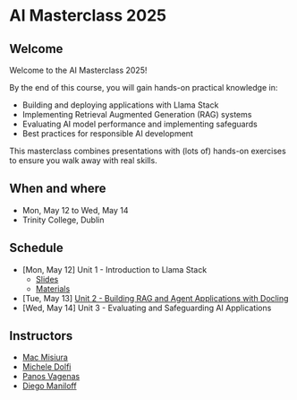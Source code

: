 # AI Masterclass 2025

## Welcome

Welcome to the AI Masterclass 2025!

By the end of this course, you will gain hands-on practical knowledge in:

- Building and deploying applications with Llama Stack
- Implementing Retrieval Augmented Generation (RAG) systems
- Evaluating AI model performance and implementing safeguards
- Best practices for responsible AI development

This masterclass combines presentations with (lots of) hands-on exercises to ensure you walk away with real skills.

## When and where

- Mon, May 12 to Wed, May 14
- Trinity College, Dublin

## Schedule

- [Mon, May 12] Unit 1 - Introduction to Llama Stack
  - [Slides](https://dmaniloff.github.io/ai-masterclass-2025-unit-1-slides)
  - [Materials](./unit-1)
- [Tue, May 13] [Unit 2 - Building RAG and Agent Applications with Docling](./unit-2/README.md)
- [Wed, May 14] Unit 3 - Evaluating and Safeguarding AI Applications

## Instructors

- [Mac Misiura](https://github.com/m-misiura)
- [Michele Dolfi](https://github.com/dolfim-ibm)
- [Panos Vagenas](https://github.com/vagenas)
- [Diego Maniloff](https://github.com/dmaniloff)
